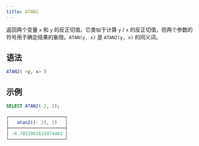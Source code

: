```yaml
---
title: ATAN2
---
```


返回两个变量 `x` 和 `y` 的反正切值。它类似于计算 `y` / `x` 的反正切值，但两个参数的符号用于确定结果的象限。`ATAN(y, x)` 是 `ATAN2(y, x)` 的同义词。

## 语法

```sql
ATAN2( <y, x> )
```

## 示例

```sql
SELECT ATAN2(-2, 2);

┌─────────────────────┐
│   atan2((- 2), 2)   │
├─────────────────────┤
│ -0.7853981633974483 │
└─────────────────────┘
```